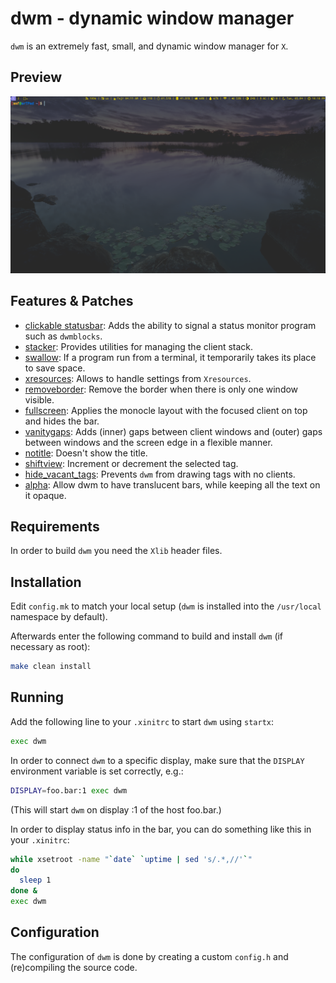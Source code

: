 # dwm - dynamic window manager

`dwm` is an extremely fast, small, and dynamic window manager for `X`.


## Preview
![demo](preview.png)


## Features & Patches
- [clickable statusbar](https://dwm.suckless.org/patches/statuscmd/): Adds the ability to signal a status monitor program such as `dwmblocks`.
- [stacker](https://dwm.suckless.org/patches/stacker/): Provides utilities for managing the client stack.
- [swallow](https://dwm.suckless.org/patches/swallow/): If a program run from a terminal, it temporarily takes its place to save space.
- [xresources](https://dwm.suckless.org/patches/xresources/): Allows to handle settings from `Xresources`.
- [removeborder](https://dwm.suckless.org/patches/removeborder/): Remove the border when there is only one window visible.
- [fullscreen](https://dwm.suckless.org/patches/fullscreen/): Applies the monocle layout with the focused client on top and hides the bar.
- [vanitygaps](https://dwm.suckless.org/patches/vanitygaps/): Adds (inner) gaps between client windows and (outer) gaps between windows and the screen edge in a flexible manner.
- [notitle](https://dwm.suckless.org/patches/notitle/): Doesn't show the title.
- [shiftview](https://dwm.suckless.org/patches/nextprev/): Increment or decrement the selected tag.
- [hide_vacant_tags](https://dwm.suckless.org/patches/hide_vacant_tags/): Prevents `dwm` from drawing tags with no clients.
- [alpha](https://dwm.suckless.org/patches/alpha/): Allow dwm to have translucent bars, while keeping all the text on it opaque.

## Requirements

In order to build `dwm` you need the `Xlib` header files.


## Installation

Edit `config.mk` to match your local setup (`dwm` is installed into the `/usr/local` namespace by default).

Afterwards enter the following command to build and install `dwm` (if necessary as root):

```bash
make clean install
```

## Running

Add the following line to your `.xinitrc` to start `dwm` using `startx`:

```bash
exec dwm
```

In order to connect `dwm` to a specific display, make sure that the `DISPLAY` environment variable is set correctly, e.g.:

```bash
DISPLAY=foo.bar:1 exec dwm
```

(This will start `dwm` on display :1 of the host foo.bar.)

In order to display status info in the bar, you can do something
like this in your `.xinitrc`:

```bash
while xsetroot -name "`date` `uptime | sed 's/.*,//'`"
do
  sleep 1
done &
exec dwm
```

## Configuration

The configuration of `dwm` is done by creating a custom `config.h` and (re)compiling the source code.
